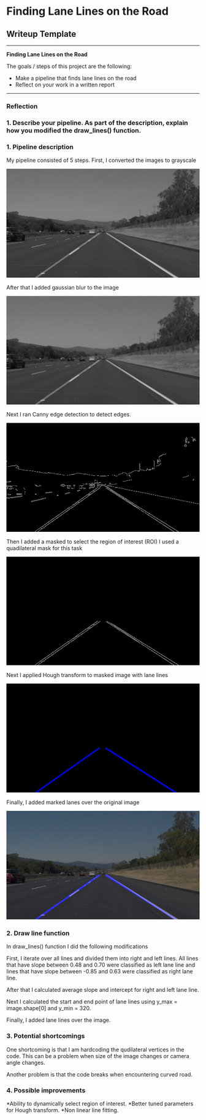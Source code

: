 # **Finding Lane Lines on the Road** 

## Writeup Template

---

**Finding Lane Lines on the Road**

The goals / steps of this project are the following:
* Make a pipeline that finds lane lines on the road
* Reflect on your work in a written report


[//]: # (Image References)

[image1]: ./pipeline_images/gray.jpg "Grayscale"
[image2]: ./pipeline_images/blur.jpg "Gaussian Blur"
[image3]: ./pipeline_images/edges.jpg "Canny Edges"
[image4]: ./pipeline_images/masked.jpg "Masked region of interest"
[image5]: ./pipeline_images/lines.jpg "Hough lines"
[image6]: ./pipeline_images/final.jpg "Final image"

---

### Reflection

### 1. Describe your pipeline. As part of the description, explain how you modified the draw_lines() function.
### 1. Pipeline description

My pipeline consisted of 5 steps.
First, I converted the images to grayscale

![alt_text][image1]

After that I added gaussian blur to the image

![alt_text][image2]

Next I ran Canny edge detection to detect edges. 

![alt_text][image3]

Then I added a masked to select the region of interest (ROI)
I used a quadilateral mask for this task

![alt_text][image4]

Next I applied Hough transform to masked image with lane lines

![alt_text][image5]

Finally, I added marked lanes over the original image

![alt_text][image6]

### 2. Draw line function

In draw_lines() function I did the following modifications

First, I iterate over all lines and divided them into right and left lines.
All lines that have slope between 0.48 and 0.70 were classified as left lane line and lines that
have slope between -0.85 and 0.63 were classified as right lane line.

After that I calculated average slope and intercept for right and left lane line. 

Next I calculated the start and end point of lane lines using y_max = image.shape[0] and y_min = 320. 

Finally, I added lane lines over the image. 


### 3. Potential shortcomings

One shortcoming is that I am hardcoding the qudilateral vertices in the code. This can be a problem when size of the image changes or camera angle changes.

Another problem is that the code breaks when encountering curved road.


### 4. Possible improvements

*Ability to dynamically select region of interest.
*Better tuned parameters for Hough transform. 
*Non linear line fitting.


